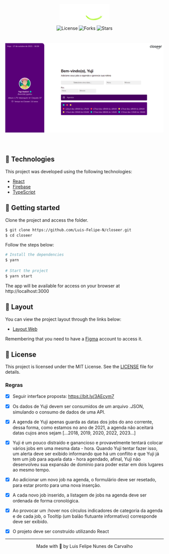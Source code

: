 <p align="center">
  <img alt="Closeer" src="src/assets/image/logo-white.svg" width="160px">
</p>

<p align="center">
  <img  src="https://img.shields.io/static/v1?label=license&message=MIT&color=5965E0&labelColor=121214" alt="License">
  
  <img src="https://img.shields.io/github/forks/Luis-Felipe-N/closeer?label=forks&message=MIT&color=5965E0&labelColor=121214" alt="Forks">     

  <img src="https://img.shields.io/github/stars/Luis-Felipe-N/closeer?label=stars&message=MIT&color=5965E0&labelColor=121214" alt="Stars">
</p>

<h1 align="center">
    <img alt="Closeer" title="Closeer" src="src/assets/image/cover.png" />
</h1>

<br>

## 🧪 Technologies

This project was developed using the following technologies:

- [React](https://reactjs.org)
- [Firebase](https://firebase.google.com/)
- [TypeScript](https://www.typescriptlang.org/)

## 🚀 Getting started

Clone the project and access the folder.

```bash
$ git clone https://github.com/Luis-Felipe-N/closeer.git
$ cd closeer
```

Follow the steps below:
```bash
# Install the dependencies
$ yarn

# Start the project
$ yarn start
```
The app will be available for access on your browser at http://localhost:3000

## 🔖 Layout

You can view the project layout through the links below:

- [Layout Web](https://bit.ly/3AEcym7) 

Remembering that you need to have a [Figma](http://figma.com/) account to access it.

## 📝 License

This project is licensed under the MIT License. See the [LICENSE](LICENSE.md) file for details.

### Regras

- [x] Seguir interface proposta: https://bit.ly/3AEcym7

- [x] Os dados de Yuji devem ser consumidos de um arquivo .JSON, simulando o consumo de dados de uma API.

- [x] A agenda de Yuji apenas guarda as datas dos jobs do ano corrente, dessa forma, como
estamos no ano de 2021, a agenda não aceitará datas cujos anos sejam [...2018, 2019,
2020, 2022, 2023...]

- [x] Yuji é um pouco distraído e ganancioso e provavelmente tentará colocar vários jobs em uma mesma data - hora. Quando Yuji tentar fazer isso, um alerta deve ser exibido
informando que há um conflito e que Yuji já tem um job para aquela data - hora agendado,
afinal, Yuji não desenvolveu sua expansão de domínio para poder estar em dois lugares ao
mesmo tempo.

- [x] Ao adicionar um novo job na agenda, o formulário deve ser resetado, para estar pronto para uma nova inserção.

- [x] A cada novo job inserido, a listagem de jobs na agenda deve ser ordenada de forma cronológica.

- [x] Ao provocar um :hover nos círculos indicadores de categoria da agenda e de cada job, o Tooltip (um balão flutuante informativo) corresponde deve ser exibido.

- [x] O projeto deve ser construído utilizando React

---

<p align="center">Made with 💜 by Luis Felipe Nunes de Carvalho</p>